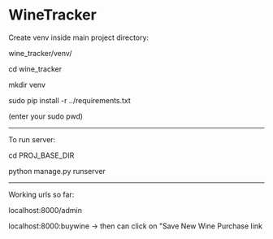 # WineTracker

Create venv inside main project directory:  

wine_tracker/venv/

cd wine_tracker

mkdir venv

sudo pip install -r ../requirements.txt

(enter your sudo pwd)

*******************

To run server:

cd PROJ_BASE_DIR

python manage.py runserver

********************

Working urls so far:

localhost:8000/admin

localhost:8000:buywine -> then can click on "Save New Wine Purchase link


